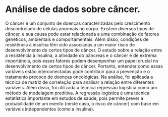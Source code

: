 # Análise de dados sobre câncer.

O câncer é um conjunto de doenças caracterizadas pelo crescimento descontrolado de células anormais no corpo. Existem diversos tipos de câncer, e sua causa pode estar relacionada a uma combinação de fatores genéticos, ambientais e comportamentais. Além disso, condições de resistência à insulina têm sido associadas a um maior risco de desenvolvimento de certos tipos de câncer.
O estudo sobre a relação entre a resistência à insulina, a atividade do pâncreas e o câncer é de extrema importância, pois esses fatores podem desempenhar um papel crucial no desenvolvimento de certos tipos de câncer. Portanto, entender como essas variáveis estão interconectadas pode contribuir para a prevenção e o tratamento precoce de doenças oncológicas.
Na análise, foi aplicada a técnica de matriz de correlação para analisar a relação entre diferentes variáveis. Além disso, foi utilizada a técnica regressão logística como um método de modelagem preditiva. A regressão logística é uma técnica estatística importante em estudos de saúde, pois permite prever a probabilidade de um evento (neste caso, o risco de câncer) com base em variáveis independentes (como a insulina).
